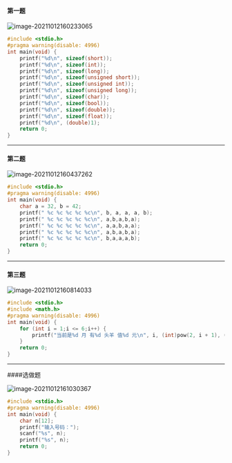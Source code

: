 #### 第一题

![image-20211012160233065](C:\Users\Lenovo\AppData\Roaming\Typora\typora-user-images\image-20211012160233065.png)

```c
#include <stdio.h>
#pragma warning(disable: 4996)
int main(void) {
	printf("%d\n", sizeof(short));
	printf("%d\n", sizeof(int));
	printf("%d\n", sizeof(long));
	printf("%d\n", sizeof(unsigned short));
	printf("%d\n", sizeof(unsigned int));
	printf("%d\n", sizeof(unsigned long));
	printf("%d\n", sizeof(char));
	printf("%d\n", sizeof(bool));
	printf("%d\n", sizeof(double));
	printf("%d\n", sizeof(float));
	printf("%d\n", (double)1);
	return 0;
}
```

-----

#### 第二题

![image-20211012160437262](C:\Users\Lenovo\AppData\Roaming\Typora\typora-user-images\image-20211012160437262.png)

```c
#include <stdio.h>
#pragma warning(disable: 4996)
int main(void) {
	char a = 32, b = 42;
	printf(" %c %c %c %c %c\n", b, a, a, a, b);
	printf(" %c %c %c %c %c\n", a,b,a,b,a);
	printf(" %c %c %c %c %c\n", a,a,b,a,a);
	printf(" %c %c %c %c %c\n", a,b,a,b,a);
	printf(" %c %c %c %c %c\n", b,a,a,a,b);
	return 0;
}
```

------

#### 第三题

![image-20211012160814033](C:\Users\Lenovo\AppData\Roaming\Typora\typora-user-images\image-20211012160814033.png)

```c
#include <stdio.h>
#include <math.h>
#pragma warning(disable: 4996)
int main(void) {
	for (int i = 1;i <= 6;i++) {
		printf("当前是%d 月 有%d 头羊 值%d 元\n", i, (int)pow(2, i + 1), (int)(10 * pow(2, i + 1)));
	}
	return 0;
}
```

----

####选做题

![image-20211012161030367](C:\Users\Lenovo\AppData\Roaming\Typora\typora-user-images\image-20211012161030367.png)

```c
#include <stdio.h>
#pragma warning(disable: 4996)
int main(void) {
	char n[12];
	printf("输入号码：");
	scanf("%s", n);
	printf("%s", n);
	return 0;
}
```

